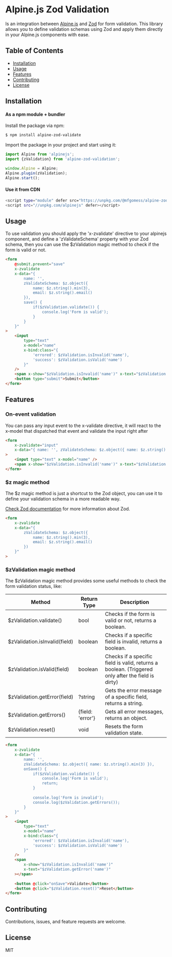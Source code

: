 # Alpine.js Zod Validation

Is an integration between [Alpine.js](https://www.npmjs.com/package/alpinejs) and [Zod](https://www.npmjs.com/package/zod) for form validation. 
This library allows you to define validation schemas using Zod and apply them directly in your Alpine.js components with ease.

## Table of Contents

- [Installation](#installation)
- [Usage](#usage)
- [Features](#features)
- [Contributing](#contributing)
- [License](#license)


## Installation


#### As a npm module + bundler

Install the package via npm:
```bash
$ npm install alpine-zod-validate
```

Import the package in your project and start using it:
```javascript
import Alpine from 'alpinejs';
import {zValidation} from 'alpine-zod-validation';

window.Alpine = Alpine;
Alpine.plugin(zValidation);
Alpine.start();
```

#### Use it from CDN

```bash
<script type="module" defer src="https://unpkg.com/@mfgomess/alpine-zod-validation/dist/cdn.js" />
<script src="//unpkg.com/alpinejs" defer></script>
```

## Usage

To use validation you should apply the 'x-zvalidate' directive to your alpinejs component, and define a 'zValidateSchema' property with your Zod schema, then you can use the $zValidation magic method to check if the form is valid or not.

```html
<form
    @submit.prevent="save"
    x-zvalidate
    x-data="{
        name: '',
        zValidateSchema: $z.object({ 
            name: $z.string().min(3), 
            email: $z.string().email() 
        }),
        save() {
            if($zValidation.validate()) {
                console.log('Form is valid');
            }
        }
    }"        
>
    <input 
        type="text" 
        x-model="name"
        x-bind:class="{ 
            'errored': $zValidation.isInvalid('name'), 
            'success': $zValidation.isValid('name') 
        }"
    />
    <span x-show="$zValidation.isInvalid('name')" x-text="$zValidation.getError('name')"></span>
    <button type="submit">Submit</button>
</form>
```

## Features

### On-event validation
You can pass any input event to the x-validate directive, it will react to the x-model that dispatched that event and validate the input right after
```html
<form 
    x-zvalidate="input" 
    x-data="{ name: '', zValidateSchema: $z.object({ name: $z.string().min(3) }) }"
>
    <input type="text" x-model="name" />
    <span x-show="$zValidation.isInvalid('name')" x-text="$zValidation.getError('name')"></span>
</form>
```

### $z magic method

The $z magic method is just a shortcut to the Zod object, you can use it to define your validation schema in a more readable way.

[Check Zod documentation](https://www.npmjs.com/package/zod) for more information about Zod.

```html
<form 
    x-zvalidate 
    x-data="{  
        zValidateSchema: $z.object({ 
            name: $z.string().min(3), 
            email: $z.string().email() 
        }) 
    }"
>
```


### $zValidation magic method

The $zValidation magic method provides some useful methods to check the form validation status, like:

| Method                        | Return Type      | Description                                                                                       |
|-------------------------------|------------------|---------------------------------------------------------------------------------------------------|
| $zValidation.validate()       | bool             | Checks if the form is valid or not, returns a boolean.                                            |
| $zValidation.isInvalid(field) | boolean          | Checks if a specific field is invalid, returns a boolean.                                         |
| $zValidation.isValid(field)   | boolean          | Checks if a specific field is valid, returns a boolean. (Triggered only after the field is dirty) |
| $zValidation.getError(field)  | ?string          | Gets the error message of a specific field, returns a string.                                     |
| $zValidation.getErrors()      | {field: 'error'} | Gets all error messages, returns an object.                                                       |
| $zValidation.reset()          | void             | Resets the form validation state.                                                                 |

```html
<form 
    x-zvalidate 
    x-data="{ 
        name: '', 
        zValidateSchema: $z.object({ name: $z.string().min(3) }),
        onSave() {
            if($zValidation.validate()) {
                console.log('Form is valid');
                return;
            }
            
            console.log('Form is invalid');
            console.log($zValidation.getErrors());
        } 
    }"
>
    <input 
        type="text" 
        x-model="name"
        x-bind:class="{ 
            'errored': $zValidation.isInvalid('name'), 
            'success': $zValidation.isValid('name') 
        }"
    />
    <span 
        x-show="$zValidation.isInvalid('name')" 
        x-text="$zValidation.getError('name')"
    ></span>
    
    <button @click="onSave">Validate</button>    
    <button @click="$zValidation.reset()">Reset</button>
</form>
```


## Contributing

Contributions, issues, and feature requests are welcome.

## License

MIT



